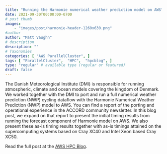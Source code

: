 ```yaml
---
title: "Running the Harmonie numerical weather prediction model on AWS"
date: 2021-09-30T00:00:00-0700
# post thumb
images:
    - "images/post/harmonie-header-1260x630.png"
#author
author: "Matt Vaughn"
# description
description: ""
# Taxonomies
categories: [ "AWS ParallelCluster", ]
tags: [ "ParallelCluster",  "HPC",  "hpcblog", ]
type: "regular" # available type (regular or featured)
draft: false
---
```


The Danish Meteorological Institute (DMI) is responsible for running atmospheric, climate and ocean models covering the kingdom of Denmark. We worked together with the DMI to port and run a full numerical weather prediction (NWP) cycling dataflow with the Harmonie Numerical Weather Prediction (NWP) model to AWS. You can find a report of the porting and operational experience in the ACCORD community newsletter. In this blog post, we expand on that report to present the initial timing results from running the forecast component of Harmonie model on AWS. We also present these as-is timing results together with as-is timings attained on the supercomputing systems based on Cray XC40 and Intel Xeon based Cray XC50.

Read the full post at the [AWS HPC Blog](https://aws.amazon.com/blogs/hpc/running-the-harmonie-numerical-weather-prediction-on-aws/).
